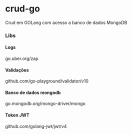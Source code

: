 # crud-go
Crud em GOLang com acesso a banco de dados MongoDB

### Libs 
#### Logs
go.uber.org/zap

#### Validações
github.com/go-playground/validator/v10

#### Banco de dados mongodb
go.mongodb.org/mongo-driver/mongo

#### Token JWT
github.com/golang-jwt/jwt/v4

